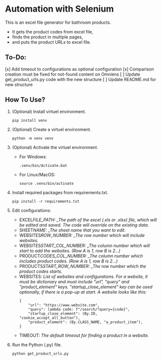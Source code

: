 # Automation with Selenium

This is an excel file generator for bathroom products.

-   It gets the product codes from excel file,
-   finds the product in multiple pages,
-   and puts the product URLs to excel file.

## To-Do:

[x] Add timeout to configurations as optional configuration
[x] Comparison creation must be fixed for not-found content on Omniens
[ ] Update get_product_urls.py code with the new structure
[ ] Update README.md for new structure

## How To Use?

1. (Optional) Install virtuel environment.
    ```
    pip install venv
    ```
2. (Optional) Create a virtuel environment.
    ```
    python -m venv venv
    ```
3. (Optional) Activate the virtuel environment.
    - For Windows:
        ```
        .venv/bin/Activate.bat
        ```
    - For Linux/MacOS:
        ```
        source .venv/bin/activate
        ```
4. Install required packages from requirements.txt.
    ```
    pip install -r requirements.txt
    ```
5. Edit configurations:

    - EXCEL*FILE_PATH: \_The path of the excel (.xls or .xlsx) file, which will be edited and saved. The code will override on the existing data.*
    - SHEET*NAME: \_The sheet name that you want to edit.*
    - WEBSITES*ROW_NUMBER: \_The row number which will include websites.*
    - WEBSITES*START_COL_NUMBER: \_The column number which will start to add the websites. (Row A is 1, row B is 2...)*
    - PRODUCT*CODES_COL_NUMBER: \_The column number which includes product codes. (Row A is 1, row B is 2...)*
    - PRODUCTS*START_ROW_NUMBER: \_The row number which the product codes starts.*
    - WEBSITES: _List of websites and configurations. For a website, it must be dictionary and must include "url", "query" and "product_element" keys. "startup_close_element" key can be used optionally, if there is a pop-up at start. A website looks like this:_
        ```
        {
            "url": "https://www.website.com",
            "query": lambda code: f"/search/?query={code}",
            "startup_close_element": (By.ID, "cookie_accept_all_button"),
            "product_element": (By.CLASS_NAME, "a_product_item"),
        }
        ```
    - TIMEOUT: _The default timeout for finding a product in a website._

6. Run the Python (.py) file.
    ```
    python get_product_urls.py
    ```
